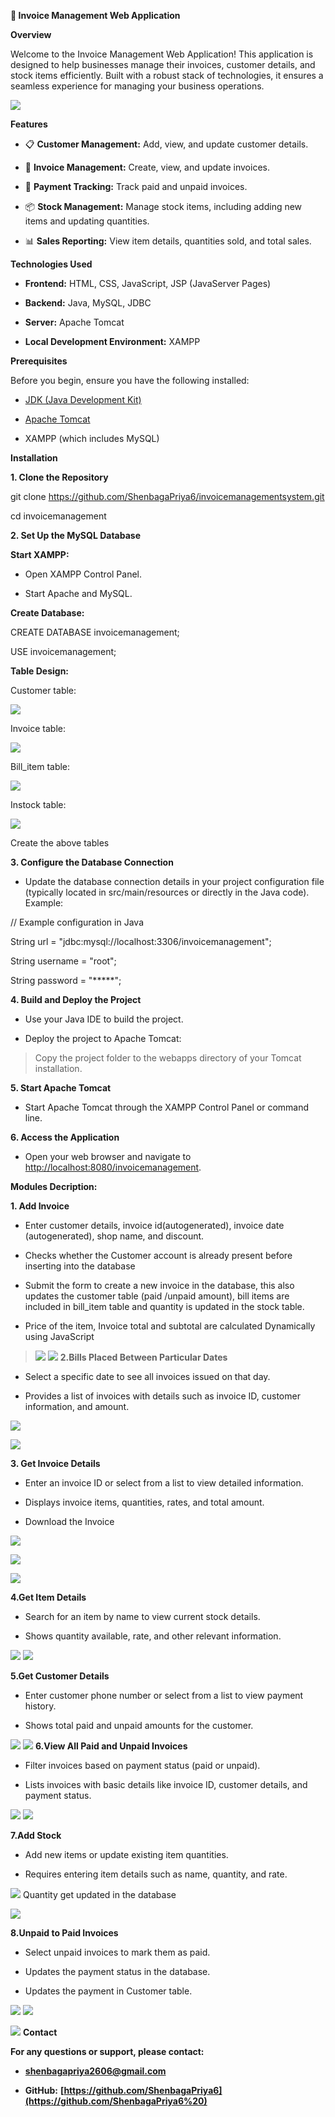 **📄 Invoice Management Web Application**

**Overview**

Welcome to the Invoice Management Web Application! This application is
designed to help businesses manage their invoices, customer details, and
stock items efficiently. Built with a robust stack of technologies, it
ensures a seamless experience for managing your business operations.

![](README/image1.png)

**Features**

-   📋 **Customer Management:** Add, view, and update customer details.

-   🧾 **Invoice Management:** Create, view, and update invoices.

-   💸 **Payment Tracking:** Track paid and unpaid invoices.

-   📦 **Stock Management:** Manage stock items, including adding new
    items and updating quantities.

-   📊 **Sales Reporting:** View item details, quantities sold, and
    total sales.

**Technologies Used**

-   **Frontend:** HTML, CSS, JavaScript, JSP (JavaServer Pages)

-   **Backend:** Java, MySQL, JDBC

-   **Server:** Apache Tomcat

-   **Local Development Environment:** XAMPP

**Prerequisites**

Before you begin, ensure you have the following installed:

-   [JDK (Java Development
    Kit)](https://www.oracle.com/java/technologies/javase-downloads.html)

-   [Apache Tomcat](http://tomcat.apache.org/)

-   XAMPP (which includes MySQL)

**Installation**

**1. Clone the Repository**

git clone https://github.com/ShenbagaPriya6/invoicemanagementsystem.git

cd invoicemanagement

**2. Set Up the MySQL Database**

**Start XAMPP:**

-   Open XAMPP Control Panel.

-   Start Apache and MySQL.

**Create Database:**

CREATE DATABASE invoicemanagement;

USE invoicemanagement;

**Table Design:**

Customer table:

![](README/image2.png)

Invoice table:

![](README/image3.png)

Bill_item table:

![](README/image4.png)

Instock table:

![](README/image5.png)

Create the above tables

**3. Configure the Database Connection**

-   Update the database connection details in your project configuration
    file (typically located in src/main/resources or directly in the
    Java code). Example:

// Example configuration in Java

String url = \"jdbc:mysql://localhost:3306/invoicemanagement\";

String username = \"root\";

String password = \"\*\*\*\*\*\";

**4. Build and Deploy the Project**

-   Use your Java IDE to build the project.

-   Deploy the project to Apache Tomcat:

> Copy the project folder to the webapps directory of your Tomcat
> installation.

**5. Start Apache Tomcat**

-   Start Apache Tomcat through the XAMPP Control Panel or command line.

**6. Access the Application**

-   Open your web browser and navigate to
    <http://localhost:8080/invoicemanagement>.

**Modules Decription:**

**1. Add Invoice**

-   Enter customer details, invoice id(autogenerated), invoice date
    (autogenerated), shop name, and discount.

-   Checks whether the Customer account is already present before
    inserting into the database

-   Submit the form to create a new invoice in the database, this also
    updates the customer table (paid /unpaid amount), bill items are
    included in bill_item table and quantity is updated in the stock
    table.

-   Price of the item, Invoice total and subtotal are calculated
    Dynamically using JavaScript

> ![](README/image6.png)
> ![](README/image7.png)
**2.Bills Placed Between Particular Dates**

-   Select a specific date to see all invoices issued on that day.

-   Provides a list of invoices with details such as invoice ID,
    customer information, and amount.

![](README/image8.png)

![](README/image9.png)

**3. Get Invoice Details**

-   Enter an invoice ID or select from a list to view detailed
    information.

-   Displays invoice items, quantities, rates, and total amount.

-   Download the Invoice

![](README/image10.png)

![](README/image11.png)

![](README/image12.png)

**4.Get Item Details**

-   Search for an item by name to view current stock details.

-   Shows quantity available, rate, and other relevant information.

![](README/image13.png)
![](README/image14.png)

**5.Get Customer Details**

-   Enter customer phone number or select from a list to view payment
    history.

-   Shows total paid and unpaid amounts for the customer.

![](README/image15.png)
![](README/image16.png)
**6.View All Paid and Unpaid Invoices**

-   Filter invoices based on payment status (paid or unpaid).

-   Lists invoices with basic details like invoice ID, customer details,
    and payment status.

![](README/image17.png)
![](README/image18.png)

**7.Add Stock**

-   Add new items or update existing item quantities.

-   Requires entering item details such as name, quantity, and rate.

![](README/image19.png)
Quantity get updated in the database

![](README/image20.png)

**8.Unpaid to Paid Invoices**

-   Select unpaid invoices to mark them as paid.

-   Updates the payment status in the database.

-   Updates the payment in Customer table.

![](README/image21.png)
![](README/image22.png)

![](README/image23.png)
**Contact**

**For any questions or support, please contact:**

-   [**shenbagapriya2606@gmail.com**](shenbagapriya2606@gmail.com)

-   **GitHub:**
    **[https://github.com/ShenbagaPriya6](https://github.com/ShenbagaPriya6%20)**
